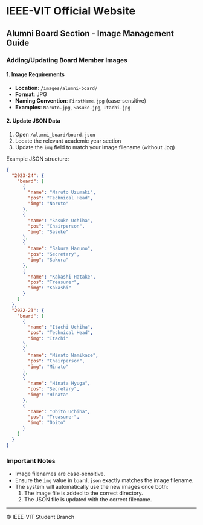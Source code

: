 # IEEE-VIT Official Website

## Alumni Board Section - Image Management Guide

### Adding/Updating Board Member Images

#### 1. Image Requirements
- **Location**: `/images/alumni-board/`
- **Format**: JPG
- **Naming Convention**: `FirstName.jpg` (case-sensitive)
- **Examples**: `Naruto.jpg`, `Sasuke.jpg`, `Itachi.jpg`

#### 2. Update JSON Data
1. Open `/alumni_board/board.json`
2. Locate the relevant academic year section
3. Update the `img` field to match your image filename (without .jpg)

Example JSON structure:

```json
{
  "2023-24": {
    "board": [
      {
        "name": "Naruto Uzumaki",
        "pos": "Technical Head",
        "img": "Naruto"
      },
      {
        "name": "Sasuke Uchiha",
        "pos": "Chairperson",
        "img": "Sasuke"
      },
      {
        "name": "Sakura Haruno",
        "pos": "Secretary",
        "img": "Sakura"
      },
      {
        "name": "Kakashi Hatake",
        "pos": "Treasurer",
        "img": "Kakashi"
      }
    ]
  },
  "2022-23": {
    "board": [
      {
        "name": "Itachi Uchiha",
        "pos": "Technical Head",
        "img": "Itachi"
      },
      {
        "name": "Minato Namikaze",
        "pos": "Chairperson",
        "img": "Minato"
      },
      {
        "name": "Hinata Hyuga",
        "pos": "Secretary",
        "img": "Hinata"
      },
      {
        "name": "Obito Uchiha",
        "pos": "Treasurer",
        "img": "Obito"
      }
    ]
  }
}
```

### Important Notes
- Image filenames are case-sensitive.
- Ensure the `img` value in `board.json` exactly matches the image filename.
- The system will automatically use the new images once both:
  1. The image file is added to the correct directory.
  2. The JSON file is updated with the correct filename.

---

© IEEE-VIT Student Branch
